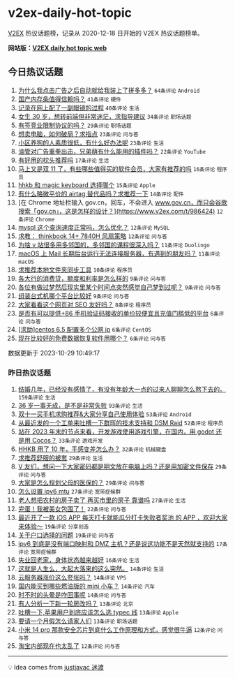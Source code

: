 # v2ex-daily-hot-topic

[V2EX](https://www.v2ex.com/) 热议话题榜，记录从 2020-12-18 日开始的 V2EX 热议话题榜单。

**网站版：[V2EX daily hot topic web](https://boojack.github.io/v2ex-daily-hot-topic-web/)**

## 今日热议话题

<!-- TODAY BEGIN -->

1. [为什么我点击广告之后自动就给我装上了拼多多？](https://www.v2ex.com/t/986359) `64条评论` `Android`
1. [国产内存条值得信赖吗？](https://www.v2ex.com/t/986365) `41条评论` `硬件`
1. [记录在网上配了一副眼镜的过程](https://www.v2ex.com/t/986377) `40条评论` `生活`
1. [女生 30 岁，想转前端但非常迷茫，求指导建议](https://www.v2ex.com/t/986442) `34条评论` `职场话题`
1. [有签竞业限制协议的吗？](https://www.v2ex.com/t/986368) `29条评论` `职场话题`
1. [想卖电脑，如何破局？求指点](https://www.v2ex.com/t/986398) `23条评论` `问与答`
1. [小区养狗的人素质很低，有什么好办法呢](https://www.v2ex.com/t/986437) `23条评论` `生活`
1. [油管对广告重拳出击，兄弟萌有什么能用的插件吗？](https://www.v2ex.com/t/986371) `22条评论` `YouTube`
1. [有好用的枕头推荐吗](https://www.v2ex.com/t/986376) `17条评论` `生活`
1. [马上又是双 11 了，有些哪些值得买的软件会员，大家有推荐的吗](https://www.v2ex.com/t/986418) `16条评论` `程序员`
1. [hhkb 和 magic keyboard 选择哪个](https://www.v2ex.com/t/986432) `15条评论` `Apple`
1. [有什么略微平价的 airtag 替代品吗？求推荐一下](https://www.v2ex.com/t/986358) `14条评论` `配件`
1. [在 Chrome 地址栏输入 gov.cn，回车，不会进入 www.gov.cn，而只会谷歌搜索「gov.cn」，这是怎样的设计？](https://www.v2ex.com/t/986424) `12条评论` `Chrome`
1. [mysql 这个查询速度正常吗，怎么优化？](https://www.v2ex.com/t/986389) `12条评论` `MySQL`
1. [求教： thinkbook 14+ 7840H 风扇策略](https://www.v2ex.com/t/986360) `12条评论` `问与答`
1. [为啥 v 站很多用多邻国的，多邻国的课程很深入吗？](https://www.v2ex.com/t/986414) `11条评论` `Duolingo`
1. [macOS 上 Mail 长期后台运行无法连接服务器，有遇到的朋友吗？](https://www.v2ex.com/t/986403) `11条评论` `macOS`
1. [求推荐本地文件夹同步工具](https://www.v2ex.com/t/986416) `10条评论` `程序员`
1. [各大行的消费贷，额度和利率是怎么样的](https://www.v2ex.com/t/986440) `9条评论` `问与答`
1. [各位有做过梦然后现实里某个时间点突然感觉自己梦到过呢？](https://www.v2ex.com/t/986427) `9条评论` `问与答`
1. [组装台式机哪个平台比较好](https://www.v2ex.com/t/986374) `9条评论` `问与答`
1. [大家看看这个网页对 SEO 友好吗？](https://www.v2ex.com/t/986382) `8条评论` `程序员`
1. [是否有可以提供+86 手机验证码接收的单价较便宜且充值门槛低的平台](https://www.v2ex.com/t/986436) `6条评论` `问与答`
1. [[求助]centos 6.5 配置多个公网 ip](https://www.v2ex.com/t/986426) `6条评论` `CentOS`
1. [现在比较好的免费数据恢复软件用哪个？](https://www.v2ex.com/t/986420) `6条评论` `问与答`

数据更新于 2023-10-29 10:49:17

<!-- TODAY END -->

### 昨日热议话题

<!-- YESTERDAY BEGIN -->

1. [结婚几年，已经没有感情了，有没有年龄大一点的过来人聊聊怎么熬下去的。](https://www.v2ex.com/t/986200) `159条评论` `生活`
1. [36 岁一事无成，是不是非常失败](https://www.v2ex.com/t/986206) `93条评论` `生活`
1. [双十一买手机求购推荐&大家分享自己使用体验](https://www.v2ex.com/t/986198) `53条评论` `Android`
1. [从最近发的一个工单来吐槽一下群晖的技术支持和 DSM Raid](https://www.v2ex.com/t/986195) `52条评论` `程序员`
1. [站在 2023 年末的节点来看，开发游戏使用游戏引擎，在国内，用 godot 还是用 Cocos？](https://www.v2ex.com/t/986188) `33条评论` `游戏开发`
1. [HHKB 用了 10 年，手感变差怎么办？](https://www.v2ex.com/t/986182) `32条评论` `机械键盘`
1. [求推荐舒服的被套](https://www.v2ex.com/t/986192) `29条评论` `生活`
1. [V 友们，想问一下大家密码都是明文放在电脑上吗？还是用加密文件保存](https://www.v2ex.com/t/986217) `29条评论` `问与答`
1. [大家是怎么规划父母的医保的？](https://www.v2ex.com/t/986227) `29条评论` `问与答`
1. [怎么设置 ipv6 mtu](https://www.v2ex.com/t/986190) `27条评论` `宽带症候群`
1. [老人想把农村的房子卖了 再买市里的房子 靠谱吗](https://www.v2ex.com/t/986266) `27条评论` `生活`
1. [完蛋！我被美女包围了！](https://www.v2ex.com/t/986304) `22条评论` `问与答`
1. [最近开了一款 iOS APP 每天打卡就能瓜分打卡失败者奖池 的 APP ，欢迎大家来体验～](https://www.v2ex.com/t/986226) `19条评论` `分享创造`
1. [关于户口选择的问题](https://www.v2ex.com/t/986224) `19条评论` `问与答`
1. [ipv6 到底是没有端口映射和 DMZ 主机？还是说这功能不是天然就支持的](https://www.v2ex.com/t/986314) `17条评论` `宽带症候群`
1. [失业回老家，身体状态越来越好](https://www.v2ex.com/t/986296) `16条评论` `生活`
1. [这就是人生么，大起大落来的这么突然。](https://www.v2ex.com/t/986273) `14条评论` `生活`
1. [云服务器涨价这么夸张吗？](https://www.v2ex.com/t/986264) `14条评论` `VPS`
1. [国内能买到哪些燃油版的 mini 小车？](https://www.v2ex.com/t/986238) `14条评论` `汽车`
1. [时不时的头晕是咋回事呢](https://www.v2ex.com/t/986207) `14条评论` `问与答`
1. [有人分析一下新一轮房改吗？](https://www.v2ex.com/t/986320) `13条评论` `北京`
1. [吐槽一下,苹果用户到底应该怎么选 typec 线](https://www.v2ex.com/t/986262) `13条评论` `Apple`
1. [要请一个月假怎么请家人们](https://www.v2ex.com/t/986187) `13条评论` `职场话题`
1. [小米 14 pro 那款安全芯片到底什么工作原理和方式，感觉很牛逼](https://www.v2ex.com/t/986288) `12条评论` `问与答`
1. [淘宝内部现在也太乱了](https://www.v2ex.com/t/986269) `12条评论` `问与答`

<!-- YESTERDAY END -->

---

💡 Idea comes from [justjavac 迷渡](https://github.com/justjavac/)

